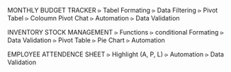 MONTHLY BUDGET TRACKER
⪧ Tabel Formating
⪧ Data Filtering
⪧ Pivot Tabel
⪧ Coloumn Pivot Chat
⪧ Automation
⪧ Data Validation

INVENTORY STOCK MANAGEMENT
⪧ Functions
⪧ conditional Formating
⪧ Data Validation
⪧ Pivot Table
⪧ Pie Chart
⪧ Automation

EMPLOYEE ATTENDENCE SHEET
⪧ Highlight (A, P, L)
⪧ Automation
⪧ Data Validation
